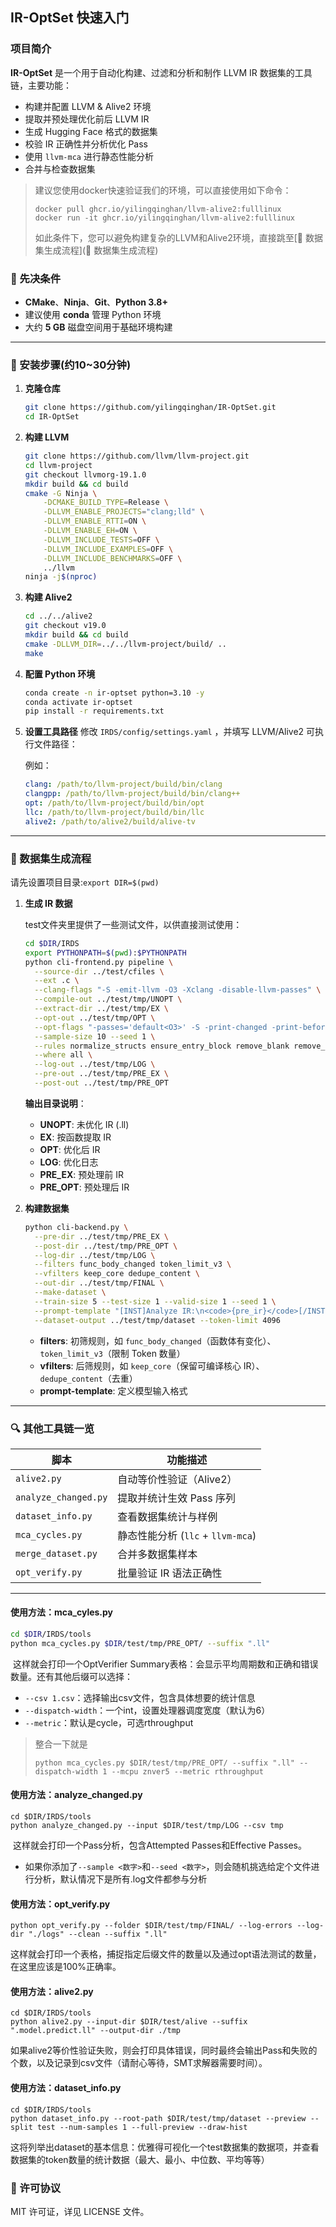 ## IR-OptSet  快速入门

### 项目简介

**IR-OptSet** 是一个用于自动化构建、过滤和分析和制作 LLVM IR 数据集的工具链，主要功能：

- 构建并配置 LLVM & Alive2 环境
- 提取并预处理优化前后 LLVM IR
- 生成 Hugging Face 格式的数据集
- 校验 IR 正确性并分析优化 Pass
- 使用 `llvm-mca` 进行静态性能分析
- 合并与检查数据集

>建议您使用docker快速验证我们的环境，可以直接使用如下命令：
>
>```shell
>docker pull ghcr.io/yilingqinghan/llvm-alive2:fulllinux
>docker run -it ghcr.io/yilingqinghan/llvm-alive2:fulllinux
>```
>
>如此条件下，您可以避免构建复杂的LLVM和Alive2环境，直接跳至[🔨 数据集生成流程](🔨 数据集生成流程)

### 🔧 先决条件

- **CMake**、**Ninja**、**Git**、**Python 3.8+**
- 建议使用 **conda** 管理 Python 环境
- 大约 **5 GB** 磁盘空间用于基础环境构建

------

### 🚀 安装步骤(约10~30分钟)

1. **克隆仓库**

   ```bash
   git clone https://github.com/yilingqinghan/IR-OptSet.git
   cd IR-OptSet
   ```

2. **构建 LLVM**

   ```bash
   git clone https://github.com/llvm/llvm-project.git
   cd llvm-project
   git checkout llvmorg-19.1.0
   mkdir build && cd build
   cmake -G Ninja \
       -DCMAKE_BUILD_TYPE=Release \
       -DLLVM_ENABLE_PROJECTS="clang;lld" \
       -DLLVM_ENABLE_RTTI=ON \
       -DLLVM_ENABLE_EH=ON \
       -DLLVM_INCLUDE_TESTS=OFF \
       -DLLVM_INCLUDE_EXAMPLES=OFF \
       -DLLVM_INCLUDE_BENCHMARKS=OFF \
       ../llvm
   ninja -j$(nproc)
   ```

3. **构建 Alive2**

   ```bash
   cd ../../alive2
   git checkout v19.0
   mkdir build && cd build
   cmake -DLLVM_DIR=../../llvm-project/build/ ..
   make
   ```

4. **配置 Python 环境**

   ```bash
   conda create -n ir-optset python=3.10 -y
   conda activate ir-optset
   pip install -r requirements.txt
   ```

5. **设置工具路径**
    修改 `IRDS/config/settings.yaml` ，并填写 LLVM/Alive2 可执行文件路径：

   例如：

   ```yaml
   clang: /path/to/llvm-project/build/bin/clang
   clangpp: /path/to/llvm-project/build/bin/clang++
   opt: /path/to/llvm-project/build/bin/opt
   llc: /path/to/llvm-project/build/bin/llc
   alive2: /path/to/alive2/build/alive-tv
   ```

------

### 🔨 数据集生成流程

请先设置项目目录:`export DIR=$(pwd)`

1. **生成 IR 数据**

   test文件夹里提供了一些测试文件，以供直接测试使用：

   ```bash
   cd $DIR/IRDS
   export PYTHONPATH=$(pwd):$PYTHONPATH
   python cli-frontend.py pipeline \
     --source-dir ../test/cfiles \
     --ext .c \
     --clang-flags "-S -emit-llvm -O3 -Xclang -disable-llvm-passes" \
     --compile-out ../test/tmp/UNOPT \
     --extract-dir ../test/tmp/EX \
     --opt-out ../test/tmp/OPT \
     --opt-flags "-passes='default<O3>' -S -print-changed -print-before-changed" \
     --sample-size 10 --seed 1 \
     --rules normalize_structs ensure_entry_block remove_blank remove_comments rename_blocks rename_locals \
     --where all \
     --log-out ../test/tmp/LOG \
     --pre-out ../test/tmp/PRE_EX \
     --post-out ../test/tmp/PRE_OPT
   ```

   **输出目录说明**：

   - **UNOPT**: 未优化 IR (.ll)
   - **EX**: 按函数提取 IR
   - **OPT**: 优化后 IR
   - **LOG**: 优化日志
   - **PRE_EX**: 预处理前 IR
   - **PRE_OPT**: 预处理后 IR

2. **构建数据集**

   ```bash
   python cli-backend.py \
     --pre-dir ../test/tmp/PRE_EX \
     --post-dir ../test/tmp/PRE_OPT \
     --log-dir ../test/tmp/LOG \
     --filters func_body_changed token_limit_v3 \
     --vfilters keep_core dedupe_content \
     --out-dir ../test/tmp/FINAL \
     --make-dataset \
     --train-size 5 --test-size 1 --valid-size 1 --seed 1 \
     --prompt-template "[INST]Analyze IR:\n<code>{pre_ir}</code>[/INST]..." \
     --dataset-output ../test/tmp/dataset --token-limit 4096
   ```

   - **filters**: 初筛规则，如 `func_body_changed`（函数体有变化）、`token_limit_v3`（限制 Token 数量）
   - **vfilters**: 后筛规则，如 `keep_core`（保留可编译核心 IR）、`dedupe_content`（去重）
   - **prompt-template**: 定义模型输入格式

------

### 🔍 其他工具链一览

| 脚本                 | 功能描述                          |
| -------------------- | --------------------------------- |
| `alive2.py`          | 自动等价性验证（Alive2）          |
| `analyze_changed.py` | 提取并统计生效 Pass 序列          |
| `dataset_info.py`    | 查看数据集统计与样例              |
| `mca_cycles.py`      | 静态性能分析 (`llc` + `llvm-mca`) |
| `merge_dataset.py`   | 合并多数据集样本                  |
| `opt_verify.py`      | 批量验证 IR 语法正确性            |

------

#### 使用方法：mca_cyles.py

```bash
cd $DIR/IRDS/tools
python mca_cycles.py $DIR/test/tmp/PRE_OPT/ --suffix ".ll"
```

​	这样就会打印一个OptVerifier Summary表格：会显示平均周期数和正确和错误数量。还有其他后缀可以选择：

- `--csv 1.csv`：选择输出csv文件，包含具体想要的统计信息
- `--dispatch-width`：一个int，设置处理器调度宽度（默认为6）
- `--metric`：默认是cycle，可选rthroughput

> 整合一下就是
>
> ```shell
> python mca_cycles.py $DIR/test/tmp/PRE_OPT/ --suffix ".ll" --dispatch-width 1 --mcpu znver5 --metric rthroughput
> ```

#### 使用方法：analyze_changed.py

```shell
cd $DIR/IRDS/tools
python analyze_changed.py --input $DIR/test/tmp/LOG --csv tmp
```

​	这样就会打印一个Pass分析，包含Attempted Passes和Effective Passes。

- 如果你添加了`--sample <数字>`和`--seed <数字>`，则会随机挑选给定个文件进行分析，默认情况下是所有.log文件都参与分析

#### 使用方法：opt_verify.py

```shell
python opt_verify.py --folder $DIR/test/tmp/FINAL/ --log-errors --log-dir "./logs" --clean --suffix ".ll"
```

​	这样就会打印一个表格，捕捉指定后缀文件的数量以及通过opt语法测试的数量，在这里应该是100%正确率。

#### 使用方法：alive2.py

```shell
cd $DIR/IRDS/tools
python alive2.py --input-dir $DIR/test/alive --suffix ".model.predict.ll" --output-dir ./tmp
```

​	如果alive2等价性验证失败，则会打印具体错误，同时最终会输出Pass和失败的个数，以及记录到csv文件（请耐心等待，SMT求解器需要时间）。	

#### 使用方法：dataset_info.py

```shell
cd $DIR/IRDS/tools
python dataset_info.py --root-path $DIR/test/tmp/dataset --preview --split test --num-samples 1 --full-preview --draw-hist
```

​	这将列举出dataset的基本信息：优雅得可视化一个test数据集的数据项，并查看数据集的token数量的统计数据（最大、最小、中位数、平均等等）

### 📄 许可协议

MIT 许可证，详见 LICENSE 文件。

